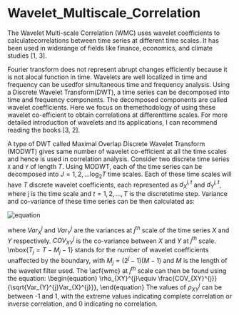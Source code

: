 Wavelet_Multiscale_Correlation
==============================

The Wavelet Multi-scale Correlation (WMC) uses wavelet coefficients to calculatecorrelations between time series at different time scales. It has been used in widerange of fields like finance, economics, and climate studies [1, 3]. 

Fourier transform does not represent abrupt changes efficiently because it is not alocal function in time. Wavelets are well localized in time and frequency can be usedfor simultaneous time and frequency analysis. Using a Discrete Wavelet Transform(DWT), a time series can be decomposed into time and frequency components. The decomposed components are called wavelet coefficients. Here we focus on themethodology of using these wavelet co-efficient to obtain correlations at differenttime scales. For more detailed introduction of wavelets and its applications, I can recommend reading the books [3, 2]. 

A type of DWT called Maximal Overlap Discrete Wavelet Transform (MODWT) gives same number of wavelet co-efficient at all the time scales and hence is used in correlation analysis. Consider two discrete time series `X` and `Y` of length $`T`$. Using MODWT, each of the time series can be decomposed into $`J = 1,2,...\log_{2}T`$ time scales. Each of these time scales will have $`T`$ discrete wavelet coefficients, each represented as $`d^{j,t}_X`$ and $`d^{j,t}_Y`$, where j is the time scale and $`t=1,2,...,T`$ is the discretetime step. Variance and co-variance of these time series can be then calculated as:

![equation](https://latex.codecogs.com/svg.latex?Var_{X}^{j}\equiv\frac{1}{T_j}\sum_{t=M_j-1}^{T-1}\left[d^{j,t}_{X}\right]^2)

where $Var_{X}^{j}$ and $Var_{Y}^{j}$ are the variances at $j^{th}$ scale of the time series $X$ and $Y$ respectively. $COV_{XY}^{j}$ is the co-variance between $X$ and $Y$ at $j^{th}$ scale. \mbox{$T_j=T-M_j-1$} stands for the number of wavelet coefficients unaffected by the boundary, with $M_j = (2^j-1)(M-1)$ and $M$ is the length of the wavelet filter used. The \acf{wmc} at $j^{th}$ scale can then be found using the equation:
\begin{equation}
    \rho_{XY}^{j}\equiv \frac{COV_{XY}^{j}}{\sqrt{Var_{Y}^{j}Var_{X}^{j}}},
\end{equation}
The values of $\rho_{XY}^{j}$ can be between -1 and 1, with the extreme values indicating complete correlation or inverse correlation, and 0 indicating no correlation.
